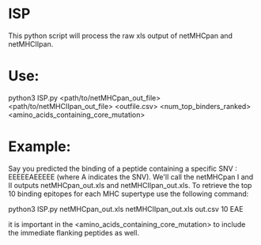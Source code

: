 # ISP
This python script will process the raw xls output of netMHCpan and netMHCIIpan. 

# Use:
python3 ISP.py <path/to/netMHCpan_out_file> <path/to/netMHCIIpan_out_file> <outfile.csv> <num_top_binders_ranked> <amino_acids_containing_core_mutation>

# Example:
Say you predicted the binding of a peptide containing a specific SNV : EEEEEAEEEEE (where A indicates the SNV). We'll call the netMHCpan I and II outputs netMHCpan_out.xls and netMHCIIpan_out.xls. To retrieve the top 10 binding epitopes for each MHC supertype use the following command:

python3 ISP.py netMHCpan_out.xls netMHCIIpan_out.xls out.csv 10 EAE

it is important in the <amino_acids_containing_core_mutation> to include the immediate flanking peptides as well.

